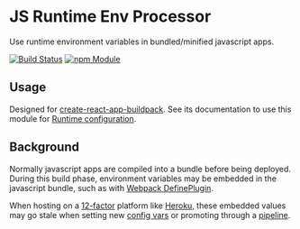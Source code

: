 JS Runtime Env Processor
=====================
Use runtime environment variables in bundled/minified javascript apps.

[![Build Status](https://travis-ci.org/trevorharwell/js-runtime-env-processor.svg?branch=master)](https://travis-ci.org/trevorharwell/js-runtime-env-processor)
[![npm Module](https://img.shields.io/npm/v/js-runtime-env-processor.svg)](https://www.npmjs.com/package/js-runtime-env-processor)

Usage
-----

Designed for [create-react-app-buildpack](https://github.com/mars/create-react-app-buildpack). See its documentation to use this module for [Runtime configuration](https://github.com/mars/create-react-app-buildpack/blob/master/README.md#environment-variables).

Background
-----------

Normally javascript apps are compiled into a bundle before being deployed. During this build phase, environment variables may be embedded in the javascript bundle, such as with [Webpack DefinePlugin](https://webpack.github.io/docs/list-of-plugins.html#defineplugin).

When hosting on a [12-factor](https://12factor.net) platform like [Heroku](https://www.heroku.com), these embedded values may go stale when setting new [config vars](https://devcenter.heroku.com/articles/config-vars) or promoting through a [pipeline](https://devcenter.heroku.com/articles/pipelines).
